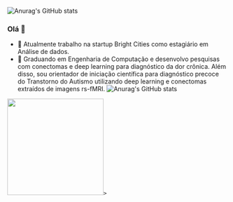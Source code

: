 ![Anurag's GitHub stats](https://github-readme-stats.vercel.app/api?username=anuraghazra&theme=dark&show_icons=true)


### Olá 👋

<!--
**snovais/snovais** is a ✨ _special_ ✨ repository because its `README.md` (this file) appears on your GitHub profile. -->

- 🔭 Atualmente trabalho na startup Bright Cities como estagiário em Análise de dados.
- 🌱 Graduando em Engenharia de Computação e desenvolvo pesquisas com conectomas e deep learning para diagnóstico da dor crônica. Além disso, sou orientador de iniciação científica para diagnóstico precoce do Transtorno do Autismo utilizando deep learning e conectomas extraídos de imagens rs-fMRI.
![Anurag's GitHub stats](https://github-readme-stats.vercel.app/api?username=anuraghazra&theme=dark&show_icons=true)



<code><img height= "220" src= "https://nilearn.github.io/stable/_images/sphx_glr_plot_probabilistic_atlas_extraction_002.png" style="horizontal-align:middle">></code>
